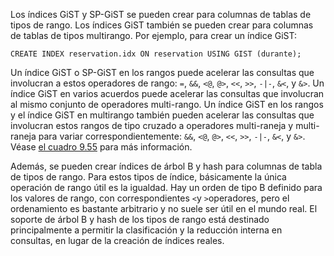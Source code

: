 Los índices GiST y SP-GiST se pueden crear para columnas de tablas de tipos de rango. Los índices GiST también se pueden crear para columnas  de tablas de tipos multirango. Por ejemplo, para crear un índice GiST:

```
CREATE INDEX reservation.idx ON reservation USING GIST (durante);
```

Un índice GiST o SP-GiST en los rangos puede acelerar las consultas que involucran a estos operadores de rango: `=`, `&&`, `<@`, `@>`, `<<`, `>>`, `-|-`, `&<`, y `&>`. Un índice GiST en varios acuerdos puede acelerar las consultas que  involucran al mismo conjunto de operadores multi-rango. Un índice GiST  en los rangos y el índice GiST en multirango también pueden acelerar las consultas que involucran estos rangos de tipo cruzado a operadores  multi-raneja y multi-raneja para variar correspondientemente: `&&`, `<@`, `@>`, `<<`, `>>`, `-|-`, `&<`, y `&>`. Véase [el cuadro 9.55](https://www.postgresql.org/docs/current/functions-range.html#RANGE-OPERATORS-TABLE) para más información.

Además, se pueden crear índices de árbol B y hash para columnas  de tabla de tipos de rango. Para estos tipos de índice, básicamente la  única operación de rango útil es la igualdad. Hay un orden de tipo B  definido para los valores de rango, con correspondientes  `<`y  `>`operadores, pero el ordenamiento es bastante arbitrario y no suele ser útil en el  mundo real. El soporte de árbol B y hash de los tipos de rango está  destinado principalmente a permitir la clasificación y la reducción  interna en consultas, en lugar de la creación de índices reales.